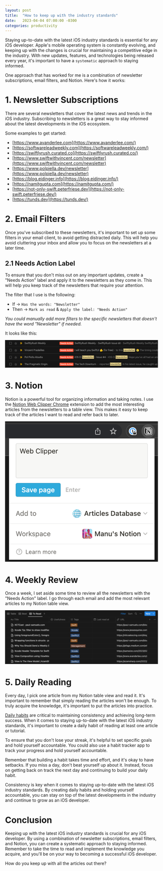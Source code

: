 ```yaml
---
layout: post
title:  "How to keep up with the industry standards"
date:   2023-04-04 07:00:00 -0300
categories: productivity
---
```


Staying up-to-date with the latest iOS industry standards is essential for any iOS developer. Apple's mobile operating system is constantly evolving, and keeping up with the changes is crucial for maintaining a competitive edge in the industry. With new updates, features, and technologies being released every year, it's important to have a `systematic` approach to staying informed.

One approach that has worked for me is a combination of newsletter subscriptions, email filters, and Notion. Here's how it works:

# 1. Newsletter Subscriptions
There are several newsletters that cover the latest news and trends in the iOS industry. Subscribing to newsletters is a great way to stay informed about the latest developments in the iOS ecosystem.

Some examples to get started:
* [https://www.avanderlee.com](https://www.avanderlee.com/)
* [https://softwareleadweekly.com](https://softwareleadweekly.com/)
* [https://swiftlyrush.curated.co](https://swiftlyrush.curated.co/)
* [https://www.swiftwithvincent.com/newsletter](https://www.swiftwithvincent.com/newsletter)
* [https://www.polpiella.dev/newsletter](https://www.polpiella.dev/newsletter)
* [https://blog.eidinger.info](https://blog.eidinger.info/)
* [https://namitgupta.com](https://namitgupta.com/)
* [https://not-only-swift.peterfriese.dev](https://not-only-swift.peterfriese.dev/)
* [https://tunds.dev](https://tunds.dev/)

# 2. Email Filters
Once you've subscribed to these newsletters, it's important to set up some filters in your email client, to avoid getting distracted daily. This will help you avoid cluttering your inbox and allow you to focus on the newsletters at a later time.

## 2.1 Needs Action Label
To ensure that you don't miss out on any important updates, create a "Needs Action" label and apply it to the newsletters as they come in. This will help you keep track of the newsletters that require your attention.

The filter that I use is the following:
* If -> `Has the words: "Newsletter"`
* Then -> `Mark as read` & `Apply the label: "Needs Action"`

*You could manually add more filters to the specific newsletters that doesn't have the word "Newsletter" if needed.*

It looks like this:

![email-filter](/resources/industry-standards/email-filter.png)

# 3. Notion
Notion is a powerful tool for organizing information and taking notes. I use the [Notion Web Clipper Chrome](https://www.notion.so/Web-Clipper-ba54b19ecaeb466b8070b9e683c5fce1) extension to add the most interesting articles from the newsletters to a table view. This makes it easy to keep track of the articles I want to read and refer back to later.

![notion-extension](/resources/industry-standards/notion-extension.png)

# 4. Weekly Review
Once a week, I set aside some time to review all the newsletters with the "Needs Action" label. I go through each email and add the most relevant articles to my Notion table view.

![notion-table](/resources/industry-standards/notion-table.png)

# 5. Daily Reading
Every day, I pick one article from my Notion table view and read it. It's important to remember that simply reading the articles won't be enough. To truly acquire the knowledge, it's important to put the articles into practice.

[Daily habits](https://mdb1.github.io/2022-01-15-rules-and-habits/) are critical to maintaining consistency and achieving long-term success. When it comes to staying up-to-date with the latest iOS industry standards, it's important to create a daily habit of reading at least one article or tutorial.

To ensure that you don't lose your streak, it's helpful to set specific goals and hold yourself accountable. You could also use a habit tracker app to track your progress and hold yourself accountable.

Remember that building a habit takes time and effort, and it's okay to have setbacks. If you miss a day, don't beat yourself up about it. Instead, focus on getting back on track the next day and continuing to build your daily habit.

Consistency is key when it comes to staying up-to-date with the latest iOS industry standards. By creating daily habits and holding yourself accountable, you can stay on top of the latest developments in the industry and continue to grow as an iOS developer.

# Conclusion
Keeping up with the latest iOS industry standards is crucial for any iOS developer. By using a combination of newsletter subscriptions, email filters, and Notion, you can create a systematic approach to staying informed. Remember to take the time to read and implement the knowledge you acquire, and you'll be on your way to becoming a successful iOS developer.

How do you keep up with all the articles out there?